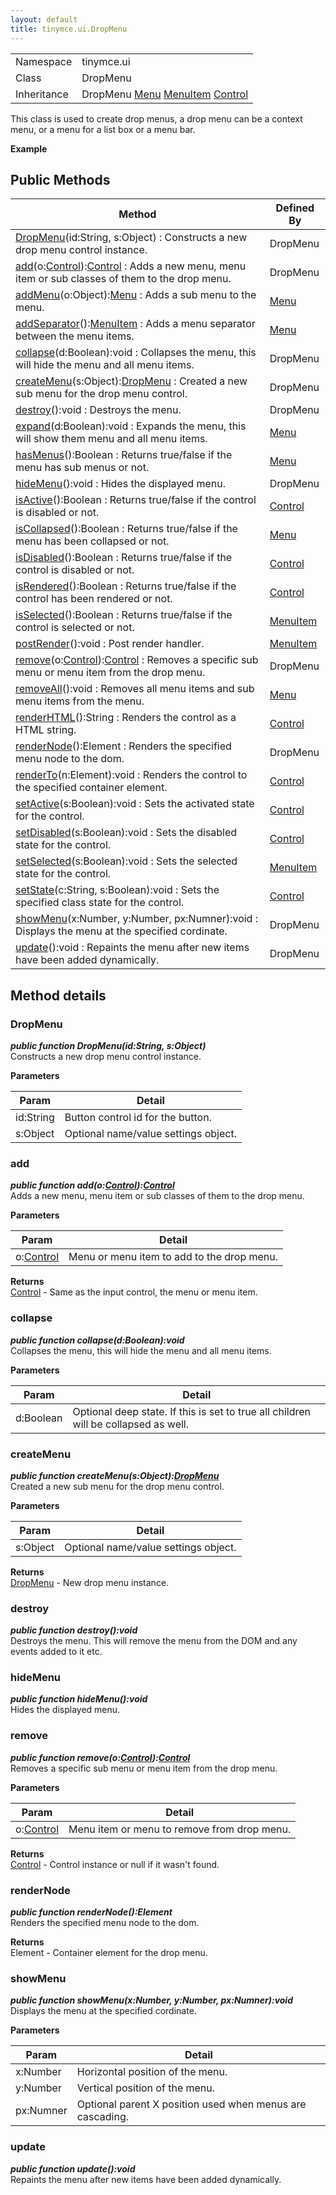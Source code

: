 ```yaml
---
layout: default
title: tinymce.ui.DropMenu
---
```


|  |  |
| --- | --- |
| Namespace | tinymce.ui |
| Class | DropMenu |
| Inheritance | <span>DropMenu</span> <span>[Menu](../ui/class_tinymce.ui.Menu.html)</span> <span>[MenuItem](../ui/class_tinymce.ui.MenuItem.html)</span> <span class="last">[Control](../ui/class_tinymce.ui.Control.html)</span> |

This class is used to create drop menus, a drop menu can be a context menu, or a menu for a list box or a menu bar.      

**Example**  

## Public Methods

| Method | Defined By |
| --- | --- |
| [DropMenu](#dropmenu)(id:String, s:Object) : Constructs a new drop menu control instance. | DropMenu |
| [add](#add)(o:[Control](../ui/class_tinymce.ui.Control.html)):[Control](../ui/class_tinymce.ui.Control.html) : Adds a new menu, menu item or sub classes of them to the drop menu. | DropMenu |
| [addMenu](#addmenu)(o:Object):[Menu](../ui/class_tinymce.ui.Menu.html) : Adds a sub menu to the menu. | [Menu](../ui/class_tinymce.ui.Menu.html) |
| [addSeparator](#addseparator)():[MenuItem](../ui/class_tinymce.ui.MenuItem.html) : Adds a menu separator between the menu items. | [Menu](../ui/class_tinymce.ui.Menu.html) |
| [collapse](#collapse)(d:Boolean):void : Collapses the menu, this will hide the menu and all menu items. | DropMenu |
| [createMenu](#createmenu)(s:Object):[DropMenu](../ui/class_tinymce.ui.DropMenu.html) : Created a new sub menu for the drop menu control. | DropMenu |
| [destroy](#destroy)():void : Destroys the menu. | DropMenu |
| [expand](#expand)(d:Boolean):void : Expands the menu, this will show them menu and all menu items. | [Menu](../ui/class_tinymce.ui.Menu.html) |
| [hasMenus](#hasmenus)():Boolean : Returns true/false if the menu has sub menus or not. | [Menu](../ui/class_tinymce.ui.Menu.html) |
| [hideMenu](#hidemenu)():void : Hides the displayed menu. | DropMenu |
| [isActive](#isactive)():Boolean : Returns true/false if the control is disabled or not. | [Control](../ui/class_tinymce.ui.Control.html) |
| [isCollapsed](#iscollapsed)():Boolean : Returns true/false if the menu has been collapsed or not. | [Menu](../ui/class_tinymce.ui.Menu.html) |
| [isDisabled](#isdisabled)():Boolean : Returns true/false if the control is disabled or not. | [Control](../ui/class_tinymce.ui.Control.html) |
| [isRendered](#isrendered)():Boolean : Returns true/false if the control has been rendered or not. | [Control](../ui/class_tinymce.ui.Control.html) |
| [isSelected](#isselected)():Boolean : Returns true/false if the control is selected or not. | [MenuItem](../ui/class_tinymce.ui.MenuItem.html) |
| [postRender](#postrender)():void : Post render handler. | [MenuItem](../ui/class_tinymce.ui.MenuItem.html) |
| [remove](#remove)(o:[Control](../ui/class_tinymce.ui.Control.html)):[Control](../ui/class_tinymce.ui.Control.html) : Removes a specific sub menu or menu item from the drop menu. | DropMenu |
| [removeAll](#removeall)():void : Removes all menu items and sub menu items from the menu. | [Menu](../ui/class_tinymce.ui.Menu.html) |
| [renderHTML](#renderhtml)():String : Renders the control as a HTML string. | [Control](../ui/class_tinymce.ui.Control.html) |
| [renderNode](#rendernode)():Element : Renders the specified menu node to the dom. | DropMenu |
| [renderTo](#renderto)(n:Element):void : Renders the control to the specified container element. | [Control](../ui/class_tinymce.ui.Control.html) |
| [setActive](#setactive)(s:Boolean):void : Sets the activated state for the control. | [Control](../ui/class_tinymce.ui.Control.html) |
| [setDisabled](#setdisabled)(s:Boolean):void : Sets the disabled state for the control. | [Control](../ui/class_tinymce.ui.Control.html) |
| [setSelected](#setselected)(s:Boolean):void : Sets the selected state for the control. | [MenuItem](../ui/class_tinymce.ui.MenuItem.html) |
| [setState](#setstate)(c:String, s:Boolean):void : Sets the specified class state for the control. | [Control](../ui/class_tinymce.ui.Control.html) |
| [showMenu](#showmenu)(x:Number, y:Number, px:Numner):void : Displays the menu at the specified cordinate. | DropMenu |
| [update](#update)():void : Repaints the menu after new items have been added dynamically. | DropMenu |

## Method details

### DropMenu 

***public function DropMenu(id:String, s:Object)***  
Constructs a new drop menu control instance.      

**Parameters**  

| Param | Detail |
| --- | --- |
| id:String | Button control id for the button. |
| s:Object | Optional name/value settings object. |

### add 

***public function add(o:[Control](../ui/class_tinymce.ui.Control.html)):[Control](../ui/class_tinymce.ui.Control.html)***  
Adds a new menu, menu item or sub classes of them to the drop menu.      

**Parameters**  

| Param | Detail |
| --- | --- |
| o:[Control](../ui/class_tinymce.ui.Control.html) | Menu or menu item to add to the drop menu. |

**Returns**  
[Control](../ui/class_tinymce.ui.Control.html) - Same as the input control, the menu or menu item.

### collapse 

***public function collapse(d:Boolean):void***  
Collapses the menu, this will hide the menu and all menu items.      

**Parameters**  

| Param | Detail |
| --- | --- |
| d:Boolean | Optional deep state. If this is set to true all children will be collapsed as well. |

### createMenu 

***public function createMenu(s:Object):[DropMenu](../ui/class_tinymce.ui.DropMenu.html)***  
Created a new sub menu for the drop menu control.      

**Parameters**  

| Param | Detail |
| --- | --- |
| s:Object | Optional name/value settings object. |

**Returns**  
[DropMenu](../ui/class_tinymce.ui.DropMenu.html) - New drop menu instance.

### destroy 

***public function destroy():void***  
Destroys the menu. This will remove the menu from the DOM and any events added to it etc.

### hideMenu 

***public function hideMenu():void***  
Hides the displayed menu.

### remove 

***public function remove(o:[Control](../ui/class_tinymce.ui.Control.html)):[Control](../ui/class_tinymce.ui.Control.html)***  
Removes a specific sub menu or menu item from the drop menu.      

**Parameters**  

| Param | Detail |
| --- | --- |
| o:[Control](../ui/class_tinymce.ui.Control.html) | Menu item or menu to remove from drop menu. |

**Returns**  
[Control](../ui/class_tinymce.ui.Control.html) - Control instance or null if it wasn't found.

### renderNode 

***public function renderNode():Element***  
Renders the specified menu node to the dom.      

**Returns**  
Element - Container element for the drop menu.

### showMenu 

***public function showMenu(x:Number, y:Number, px:Numner):void***  
Displays the menu at the specified cordinate.      

**Parameters**  

| Param | Detail |
| --- | --- |
| x:Number | Horizontal position of the menu. |
| y:Number | Vertical position of the menu. |
| px:Numner | Optional parent X position used when menus are cascading. |

### update 

***public function update():void***  
Repaints the menu after new items have been added dynamically.
